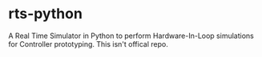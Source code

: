# rts-python
A Real Time Simulator in Python to perform Hardware-In-Loop simulations for Controller prototyping. This isn't offical repo.
